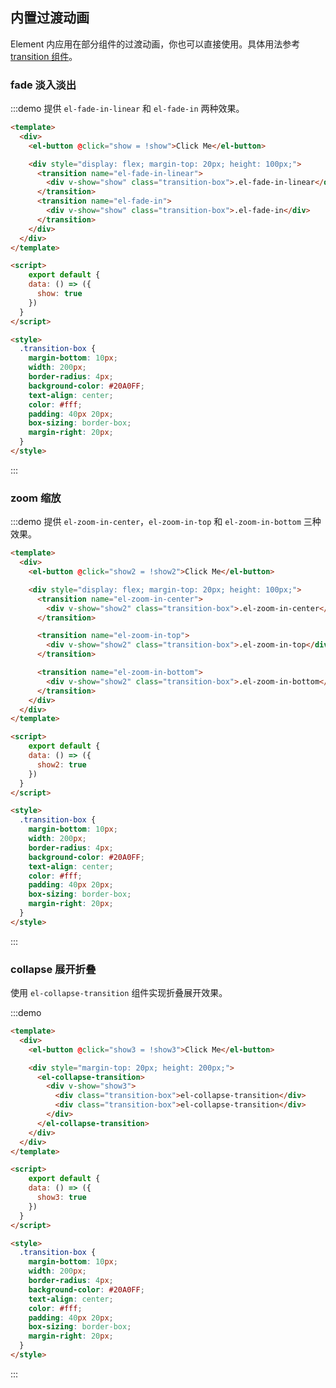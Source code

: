## 内置过渡动画

Element 内应用在部分组件的过渡动画，你也可以直接使用。具体用法参考 [transition 组件](https://cn.vuejs.org/v2/api/#transition)。

### fade 淡入淡出

:::demo 提供 `el-fade-in-linear` 和 `el-fade-in` 两种效果。
```html
<template>
  <div>
    <el-button @click="show = !show">Click Me</el-button>

    <div style="display: flex; margin-top: 20px; height: 100px;">
      <transition name="el-fade-in-linear">
        <div v-show="show" class="transition-box">.el-fade-in-linear</div>
      </transition>
      <transition name="el-fade-in">
        <div v-show="show" class="transition-box">.el-fade-in</div>
      </transition>
    </div>
  </div>
</template>

<script>
    export default {
    data: () => ({
      show: true
    })
  }
</script>

<style>
  .transition-box {
    margin-bottom: 10px;
    width: 200px;
    border-radius: 4px;
    background-color: #20A0FF;
    text-align: center;
    color: #fff;
    padding: 40px 20px;
    box-sizing: border-box;
    margin-right: 20px;
  }
</style>
```
:::

### zoom 缩放

:::demo 提供 `el-zoom-in-center`，`el-zoom-in-top` 和 `el-zoom-in-bottom` 三种效果。
```html
<template>
  <div>
    <el-button @click="show2 = !show2">Click Me</el-button>

    <div style="display: flex; margin-top: 20px; height: 100px;">
      <transition name="el-zoom-in-center">
        <div v-show="show2" class="transition-box">.el-zoom-in-center</div>
      </transition>

      <transition name="el-zoom-in-top">
        <div v-show="show2" class="transition-box">.el-zoom-in-top</div>
      </transition>

      <transition name="el-zoom-in-bottom">
        <div v-show="show2" class="transition-box">.el-zoom-in-bottom</div>
      </transition>
    </div>
  </div>
</template>

<script>
    export default {
    data: () => ({
      show2: true
    })
  }
</script>

<style>
  .transition-box {
    margin-bottom: 10px;
    width: 200px;
    border-radius: 4px;
    background-color: #20A0FF;
    text-align: center;
    color: #fff;
    padding: 40px 20px;
    box-sizing: border-box;
    margin-right: 20px;
  }
</style>
```
:::


### collapse 展开折叠

使用 `el-collapse-transition` 组件实现折叠展开效果。

:::demo
```html
<template>
  <div>
    <el-button @click="show3 = !show3">Click Me</el-button>

    <div style="margin-top: 20px; height: 200px;">
      <el-collapse-transition>
        <div v-show="show3">
          <div class="transition-box">el-collapse-transition</div>
          <div class="transition-box">el-collapse-transition</div>
        </div>
      </el-collapse-transition>
    </div>
  </div>
</template>

<script>
    export default {
    data: () => ({
      show3: true
    })
  }
</script>

<style>
  .transition-box {
    margin-bottom: 10px;
    width: 200px;
    border-radius: 4px;
    background-color: #20A0FF;
    text-align: center;
    color: #fff;
    padding: 40px 20px;
    box-sizing: border-box;
    margin-right: 20px;
  }
</style>
```
:::

<style>
  .transition-box {
    margin-bottom: 10px;
    width: 200px;
    border-radius: 4px;
    background-color: #20A0FF;
    text-align: center;
    color: #fff;
    padding: 40px 20px;
    margin-right: 20px;
    box-sizing: border-box;
  }
</style>

<script>
  module.exports = {
    data: () => ({
      show: true,
      show2: true,
      show3: true
    })
  }
</script>
